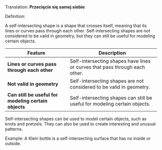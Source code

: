 Translation: **Przecięcie się samej siebie**

Definition:

A self-intersecting shape is a shape that crosses itself, meaning that its lines or curves pass through each other. Self-intersecting shapes are not considered to be valid in geometry, but they can still be useful for modeling certain objects.

|Feature|Description|
|---|---|
|**Lines or curves pass through each other** |Self-intersecting shapes have lines or curves that pass through each other.|
|**Not valid in geometry** |Self-intersecting shapes are not considered to be valid in geometry.|
|**Can still be useful for modeling certain objects** |Self-intersecting shapes can still be useful for modeling certain objects.|

Self-intersecting shapes can be used to model certain objects, such as knots and pretzels. They can also be used to create interesting and unusual patterns.

Example:
A Klein bottle is a self-intersecting surface that has no inside or outside.
